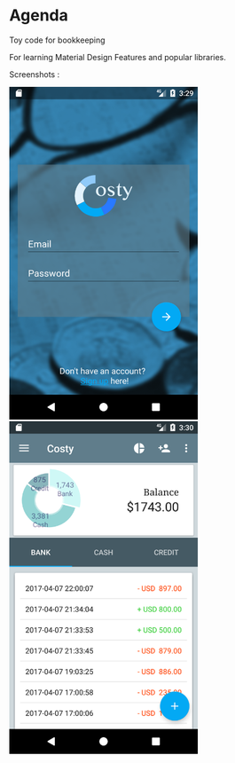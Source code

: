# Agenda
Toy code for bookkeeping

For learning Material Design Features and popular libraries.

Screenshots :

<img src="Screenshot_1491830968.png" width="340" height="600" />

<img src="Screenshot_1491831013.png" width="340" height="600" />


